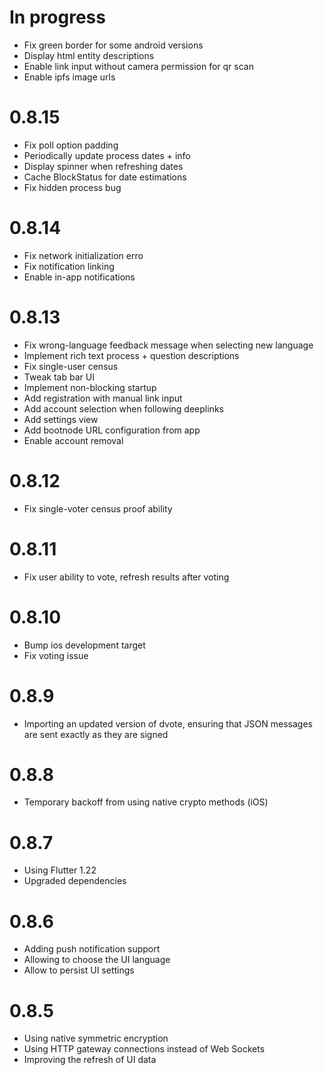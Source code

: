 # In progress
- Fix green border for some android versions
- Display html entity descriptions
- Enable link input without camera permission for qr scan
- Enable ipfs image urls

# 0.8.15
- Fix poll option padding
- Periodically update process dates + info
- Display spinner when refreshing dates
- Cache BlockStatus for date estimations
- Fix hidden process bug

# 0.8.14
- Fix network initialization erro
- Fix notification linking
- Enable in-app notifications

# 0.8.13

- Fix wrong-language feedback message when selecting new language
- Implement rich text process + question descriptions
- Fix single-user census
- Tweak tab bar UI
- Implement non-blocking startup
- Add registration with manual link input
- Add account selection when following deeplinks
- Add settings view
- Add bootnode URL configuration from app
- Enable account removal

# 0.8.12

- Fix single-voter census proof ability

# 0.8.11

- Fix user ability to vote, refresh results after voting
  
# 0.8.10

- Bump ios development target
- Fix voting issue

# 0.8.9

- Importing an updated version of dvote, ensuring that JSON messages are sent exactly as they are signed

# 0.8.8

- Temporary backoff from using native crypto methods (iOS)

# 0.8.7

- Using Flutter 1.22
- Upgraded dependencies

# 0.8.6

- Adding push notification support
- Allowing to choose the UI language
- Allow to persist UI settings

# 0.8.5

- Using native symmetric encryption
- Using HTTP gateway connections instead of Web Sockets
- Improving the refresh of UI data
